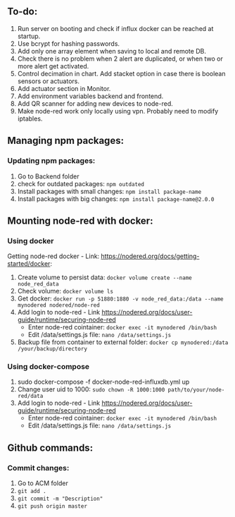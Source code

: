 ## To-do:
1. Run server on booting and check if influx docker can be reached at startup.
2. Use bcrypt for hashing passwords.
3. Add only one array element when saving to local and remote DB.
4. Check there is no problem when 2 alert are duplicated, or when two or more alert get activated.
5. Control decimation in chart. Add stacket option in case there is boolean sensors or actuators.
6. Add actuator section in Monitor.
7. Add environment variables backend and frontend.
9. Add QR scanner for adding new devices to node-red.
10. Make node-red work only locally using vpn. Probably need to modify iptables.


## Managing npm packages:
### Updating npm packages:
1. Go to Backend folder
2. check for outdated packages: ```npm outdated```
3. Install packages with small changes: ```npm install package-name```
4. Install packages with big changes: ```npm install package-name@2.0.0```

## Mounting node-red with docker:
### Using docker
Getting node-red docker - Link: https://nodered.org/docs/getting-started/docker:
1. Create volume to persist data: ```docker volume create --name node_red_data```
2. Check volume: ```docker volume ls```
3. Get docker: ```docker run -p 51880:1880 -v node_red_data:/data --name mynodered nodered/node-red```
4. Add login to node-red - Link https://nodered.org/docs/user-guide/runtime/securing-node-red 
    - Enter node-red cointainer: ```docker exec -it mynodered /bin/bash```
    - Edit /data/settings.js file: ```nano /data/settings.js```
5. Backup file from container to external folder: ```docker cp mynodered:/data /your/backup/directory```
### Using docker-compose
1. sudo docker-compose -f docker-node-red-influxdb.yml up
2. Change user uid to 1000: ```sudo chown -R 1000:1000 path/to/your/node-red/data```
3. Add login to node-red - Link https://nodered.org/docs/user-guide/runtime/securing-node-red 
    - Enter node-red cointainer: ```docker exec -it mynodered /bin/bash```
    - Edit /data/settings.js file: ```nano /data/settings.js```

## Github commands:
### Commit changes:
1. Go to ACM folder
2. ```git add .```
3. ```git commit -m "Description"```
4. ```git push origin master```